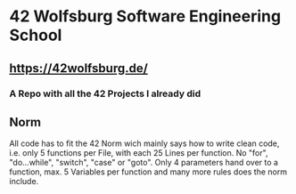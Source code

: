 # 42 Wolfsburg Software Engineering School
## https://42wolfsburg.de/
### A Repo with all the 42 Projects I already did 



## Norm

All code has to fit the 42 Norm wich mainly says how to write clean code, i.e. only 5 functions per File, with each 25 Lines per function. No "for", "do...while", "switch", "case" or "goto". Only 4 parameters hand over to a function, max. 5 Variables per function and many more rules does the norm include.
